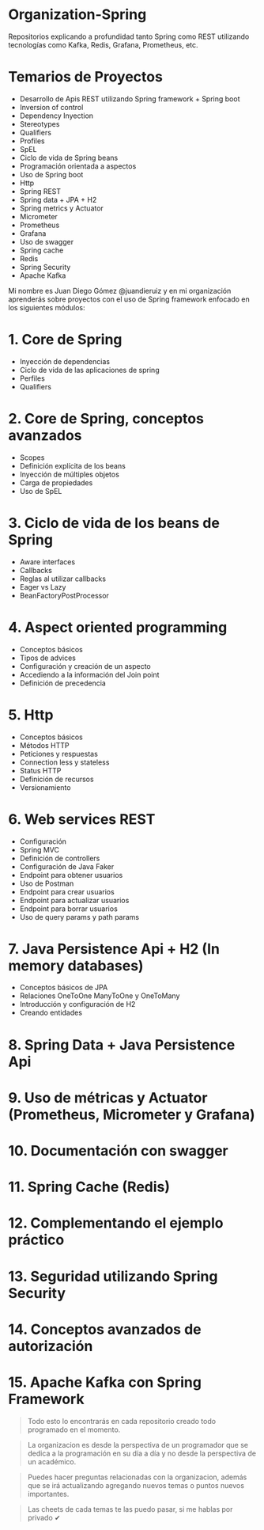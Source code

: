 # Organization-Spring
Repositorios explicando a profundidad tanto Spring como REST utilizando tecnologías como Kafka, Redis, Grafana, Prometheus, etc.

# Temarios de Proyectos
- Desarrollo de Apis REST utilizando Spring framework + Spring boot
- Inversion of control
- Dependency Inyection
- Stereotypes
- Qualifiers
- Profiles
- SpEL
- Ciclo de vida de Spring beans
- Programación orientada a aspectos
- Uso de Spring boot
- Http
- Spring REST
- Spring data + JPA + H2
- Spring metrics y Actuator
- Micrometer
- Prometheus
- Grafana
- Uso de swagger
- Spring cache
- Redis
- Spring Security
- Apache Kafka

Mi nombre es Juan Diego Gómez @juandieruiz y en mi organización aprenderás sobre proyectos con el uso de Spring framework enfocado en los siguientes módulos:

# 1. Core de Spring

- Inyección de dependencias
- Ciclo de vida de las aplicaciones de spring
- Perfiles
- Qualifiers

# 2. Core de Spring, conceptos avanzados

- Scopes
- Definición explícita de los beans
- Inyección de múltiples objetos
- Carga de propiedades
- Uso de SpEL

# 3. Ciclo de vida de los beans de Spring

- Aware interfaces
- Callbacks
- Reglas al utilizar callbacks
- Eager vs Lazy
- BeanFactoryPostProcessor

# 4. Aspect oriented programming

- Conceptos básicos
- Tipos de advices
- Configuración y creación de un aspecto
- Accediendo a la información del Join point
- Definición de precedencia

# 5. Http

- Conceptos básicos
- Métodos HTTP
- Peticiones y respuestas
- Connection less y stateless
- Status HTTP
- Definición de recursos
- Versionamiento

# 6. Web services REST

- Configuración
- Spring MVC
- Definición de controllers
- Configuración de Java Faker
- Endpoint para obtener usuarios
- Uso de Postman
- Endpoint para crear usuarios
- Endpoint para actualizar usuarios
- Endpoint para borrar usuarios
- Uso de query params y path params

# 7. Java Persistence Api + H2 (In memory databases)

- Conceptos básicos de JPA
- Relaciones OneToOne ManyToOne y OneToMany
- Introducción y configuración de H2
- Creando entidades

# 8. Spring Data + Java Persistence Api
# 9. Uso de métricas y Actuator (Prometheus, Micrometer y Grafana)
# 10. Documentación con swagger
# 11. Spring Cache (Redis)
# 12. Complementando el ejemplo práctico
# 13. Seguridad utilizando Spring Security
# 14. Conceptos avanzados de autorización
# 15. Apache Kafka con Spring Framework



>Todo esto lo encontrarás en cada repositorio creado todo programado en el momento.

>La organizacion es desde la perspectiva de un programador que se dedica a la programación en su día a día y no desde la perspectiva de un académico.

>Puedes hacer preguntas relacionadas con la organizacion, además que se irá actualizando agregando nuevos temas o puntos nuevos importantes.

>Las cheets de cada temas te las puedo pasar, si me hablas por privado ✔

